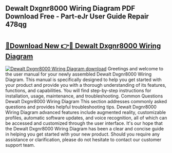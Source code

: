 ## Dewalt Dxgnr8000 Wiring Diagram PDF Download Free - Part-eJr User Guide Repair 478qg

# <h2><a href="http://dfp8gdo.blite.top/?on=Dewalt+Dxgnr8000+Wiring+Diagram">🔗Download New 👉🔴 Dewalt Dxgnr8000 Wiring Diagram</a></h2>

[![Dewalt Dxgnr8000 Wiring Diagram download](https://i.imgur.com/lujVjoI.png)](http://dfp8gdo.blite.top/?on=Dewalt+Dxgnr8000+Wiring+Diagram)
Greetings and welcome to the user manual for your newly assembled Dewalt Dxgnr8000 Wiring Diagram. This manual is specifically designed to help you get started with your product and provide you with a thorough understanding of its features, functions, and capabilities. You will find step-by-step instructions for installation, usage, maintenance, and troubleshooting. Common Questions Dewalt Dxgnr8000 Wiring Diagram This section addresses commonly asked questions and provides helpful troubleshooting tips. Dewalt Dxgnr8000 Wiring Diagram advanced features include augmented reality, customizable profiles, automatic software updates, and voice recognition, all of which can be accessed and customized through the user interface. It's our hope that the Dewalt Dxgnr8000 Wiring Diagram has been a clear and concise guide in helping you get started with your new product. Should you require any assistance or clarification, please do not hesitate to contact our customer support team.
